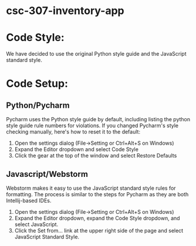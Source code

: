 # csc-307-inventory-app

# Code Style:
  We have decided to use the original Python style guide and the JavaScript standard style.

# Code Setup:

## Python/Pycharm

  Pycharm uses the Python style guide by default, including listing the python style guide rule numbers for violations. If you changed Pycharm's style checking manually, here's how to reset it to the default:
1. Open the settings dialog (File->Setting or Ctrl+Alt+S on Windows)
2. Expand the Editor dropdown and select Code Style
3. Click the gear at the top of the window and select Restore Defaults

## Javascript/Webstorm

Webstorm makes it easy to use the JavaScript standard style rules for formatting. The process is similar to the steps for Pycharm as they are both Intellij-based IDEs.
1. Open the settings dialog (File->Setting or Ctrl+Alt+S on Windows)
2. Expand the Editor dropdown, expand the Code Style dropdown, and select JavaScript.
3. Click the Set from... link at the upper right side of the page and select JavaScript Standard Style.
